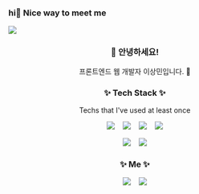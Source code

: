### hi🤞 Nice way to meet me
   <p> 
     <a href="" target="_blank"><img src="https://img.shields.io/badge/Notion-000000?style=flat-square&logo=Notion&logoColor=white"/></a>
   </p>


<h3 align="center"> 👋 안녕하세요!</h3>

<p align="center"> 프론트엔드 웹 개발자 이상민입니다. 🌱</p>

<h3 align="center">✨ Tech Stack ✨</h3>

<p align="center">Techs that I've used at least once</p>

<p align="center">
  <img src="https://img.shields.io/badge/javascript-F7DF1E?style=for-the-badge&logo=javascript&logoColor=black">&nbsp;&nbsp;&nbsp;
  <img src="https://img.shields.io/badge/react-61DAFB?style=for-the-badge&logo=react&logoColor=black">&nbsp;&nbsp;&nbsp;
  <img src="https://img.shields.io/badge/html5-E34F26?style=for-the-badge&logo=html5&logoColor=white">&nbsp;&nbsp;&nbsp;
  <img src="https://img.shields.io/badge/css-1572B6?style=for-the-badge&logo=css3&logoColor=white">
</p>

<p align="center">
  <img src="https://img.shields.io/badge/typescript%20-%23007ACC.svg?&style=for-the-badge&logo=typescript&logoColor=white"/>&nbsp;&nbsp;&nbsp;
  <img src="https://img.shields.io/badge/Tailwind CSS-pink?style=for-the-badge&logo=Sass&logoColor=black"/>
</p>

<h3 align="center">✨ Me ✨</h3>

<p align="center">
  <a href="mailto:nezcoreen@gmail.com"><img src="https://img.shields.io/badge/Gmail-d14836?style=for-the-badge&logo=Gmail&logoColor=white&link=nezcoreen@gmail.com"/></a>&nbsp;&nbsp;&nbsp;
  <a href="https://hangloose.oopy.io/"><img src="https://img.shields.io/badge/notion-FFFFFF?style=for-the-badge&logo=notion&logoColor=black"></a>
<p/>



   
